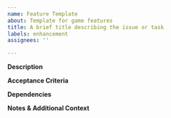 ```yaml
---
name: Feature Template
about: Template for game features
title: A brief title describing the issue or task
labels: enhancement
assignees: ''

---
```


<!--
Assignee
  The team member responsible for the ticket. Keep blank if anyone can pick up ticket. If you are not sure, please leave the ticket blank.
-->

**Description**

<!--
Provide a clear and concise explanation of the task or issue.
  * What is the goal?
  * Why is this needed?
  * Any related context or dependencies?
  * Edge cases?
-->

**Acceptance Criteria**

<!--
List the specific conditions that must be met for this ticket to be considered "Done."

✅ Example criteria for a feature:
  [ ] Players can add and remove items from their inventory.
  [ ] Inventory UI updates in real-time.
  [ ] State persists between game sessions.
-->

**Dependencies**

<!--
List any other tickets or features this is dependent on.
-->

**Notes & Additional Context**

<!--
Any extra details, links to relevant documentation, or external references.
-->
